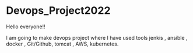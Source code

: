 # Devops_Project2022

Hello everyone!!

I am going to make devops project where I have used tools jenkis , ansible , docker , Git/Github, tomcat , AWS, kubernetes.
